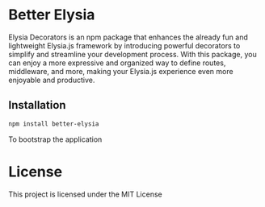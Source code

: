 # Better Elysia

Elysia Decorators is an npm package that enhances the already fun and lightweight Elysia.js framework by introducing powerful decorators to simplify and streamline your development process. With this package, you can enjoy a more expressive and organized way to define routes, middleware, and more, making your Elysia.js experience even more enjoyable and productive.

## Installation

```bash
npm install better-elysia
```

To bootstrap the application

# License

This project is licensed under the MIT License
